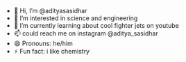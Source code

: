 - 👋 Hi, I’m @adityasasidhar
- 👀 I’m interested in science and engineering
- 🌱 I’m currently learning about cool fighter jets on youtube
- 📫 could reach me on instagram @aditya_sasidhar
- 😄 Pronouns: he/him
- ⚡ Fun fact: i like chemistry

<!---
adityasasidhar/adityasasidhar is a ✨ special ✨ repository because its `README.md` (this file) appears on your GitHub profile.
You can click the Preview link to take a look at your changes.
--->
